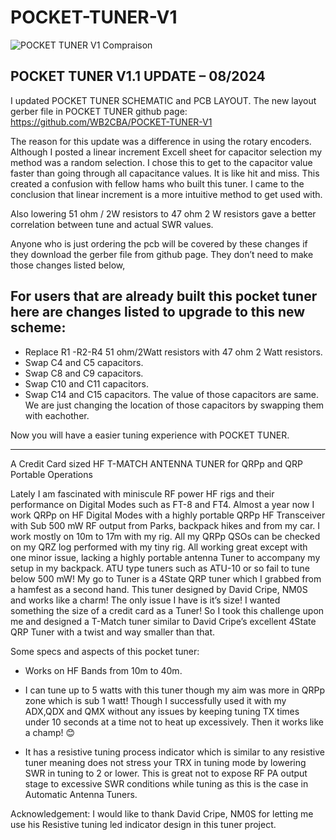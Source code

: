 # POCKET-TUNER-V1

![POCKET TUNER V1 Compraison](https://github.com/WB2CBA/POCKET-TUNER-V1/assets/59450739/de6cd134-43d4-48f4-8289-9c5c8aabd542)

POCKET TUNER V1.1 UPDATE – 08/2024
----------------------------------

I updated POCKET TUNER SCHEMATIC and PCB LAYOUT. The new layout gerber file in POCKET TUNER github page: https://github.com/WB2CBA/POCKET-TUNER-V1

 The reason for this update was a difference in using the rotary encoders. Although I posted a linear increment Excell sheet for capacitor selection my method was a random selection. I chose this to get to the capacitor value faster than going through all capacitance values. It is like hit and miss. This created a confusion with fellow hams who built this tuner. I came to the conclusion that linear increment is a more intuitive method to get used with.
 
Also lowering 51 ohm / 2W resistors to 47 ohm 2 W resistors gave a better correlation between tune and actual SWR values.

Anyone who is just ordering the pcb will be covered by these changes if they download the gerber file from github page. They don’t need to make those changes listed below,

For users that are already built this pocket tuner here are changes listed to upgrade to this new scheme:
---------------------------------------------------------------------------------------------------------
-	Replace  R1 -R2-R4 51 ohm/2Watt resistors with 47 ohm 2 Watt resistors.
-	Swap C4 and C5 capacitors.
-	Swap C8 and C9 capacitors.
-	Swap C10 and C11 capacitors.
-	Swap C14 and C15 capacitors.
The value of those capacitors are same. We are just changing the location of those capacitors by swapping them with eachother.

Now you will have a easier tuning experience with POCKET TUNER.


------------------------------------------------------------------------------------------------------------------------------------------------------------------------------

A Credit Card sized HF T-MATCH ANTENNA TUNER for QRPp and QRP Portable Operations

Lately I am fascinated with miniscule RF power HF rigs and their performance on Digital Modes such as FT-8 and FT4. 
Almost a year now I work QRPp on HF Digital Modes with a highly portable QRPp HF Transceiver with Sub 500 mW RF output from Parks, backpack hikes and from my car. I work mostly on 10m to 17m with my rig. All my QRPp QSOs can be checked on my QRZ log performed with my tiny rig.
All working great except with one minor issue, lacking a highly portable antenna Tuner to accompany my setup in my backpack. ATU type tuners such as ATU-10 or so fail to tune below 500 mW! 
My go to Tuner is a 4State QRP tuner which I grabbed from a hamfest as a second hand. This tuner designed by David Cripe, NM0S and works like a charm! The only issue I have is it’s size! 
I wanted something the size of a credit card as a Tuner! So I took this challenge upon me and designed a T-Match tuner similar to David Cripe’s excellent 4State QRP Tuner with a twist and way smaller than that.

Some specs and aspects of this pocket tuner:

-	Works on HF Bands from 10m to 40m.

-	I can tune up to 5 watts with this tuner though my aim was more in QRPp zone which is sub 1 watt! Though I successfully used it with my ADX,QDX and QMX without any issues by keeping tuning TX times under 10
 seconds at a time not to heat up excessively. Then it works like a champ! 😊

-	It has a resistive tuning process indicator which is similar to any resistive tuner meaning does not stress your TRX in tuning mode by lowering SWR in tuning to 2 or lower. This is great not to expose RF PA
output stage to excessive SWR conditions while tuning as this is the case in Automatic Antenna Tuners.


Acknowledgement: I would like to thank David Cripe, NM0S for letting me use his Resistive tuning led indicator design in this tuner project. 
